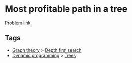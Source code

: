 # Most profitable path in a tree

[Problem link](https://leetcode.com/problems/most-profitable-path-in-a-tree/)

## Tags

* [Graph theory](/README.md#Graph_theory) > [Depth first search](/README.md#Graph_theory-Depth_first_search)
* [Dynamic programming](/README.md#Dynamic_programming) > [Trees](/README.md#Dynamic_programming-Trees)

